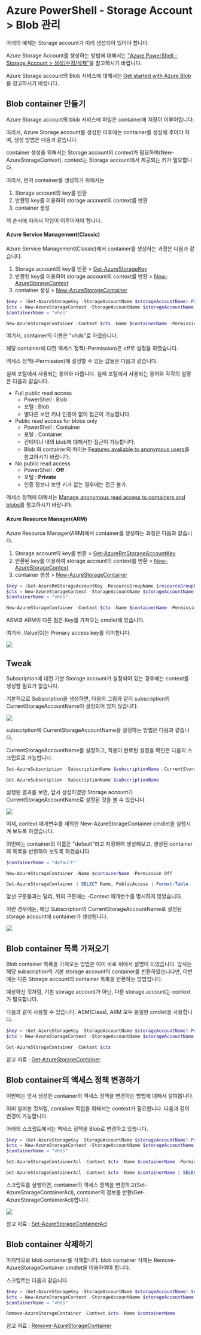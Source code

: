 # Azure PowerShell - Storage Account > Blob 관리

아래의 예제는 Storage account가 미리 생성되어 있어야 합니다.

Azure Storage Account를 생성하는 방법에 대해서는 ["Azure PowerShell - Storage Account > 생성/수정/삭제"](https://github.com/jiyongseong/AzureCommon/tree/master/powershell/azure/storage_account/storage_account_basic)을 참고하시기 바랍니다.

Azure Storage account의 Blob 서비스에 대해서는 [Get started with Azure Blob](https://azure.microsoft.com/en-us/documentation/articles/storage-dotnet-how-to-use-blobs/)를 참고하시기 바랍니다.

## Blob container 만들기 

Azure Storage account의 blob 서비스에 파일은 container에 저장이 이루어집니다.

따라서, Azure Storage account를 생성한 이후에는 container를 생성해 주어야 하며, 생성 방법은 다음과 같습니다.

container 생성을 위해서는 Storage account의 context가 필요하며(New-AzureStorageContext), context는 Storage account에서 제공되는 키가 필요합니다. 

따라서, 먼저 container를 생성하기 위해서는

1. Storage account의 key를 반환
2. 반환된 key를 이용하여 storage account의 context를 반환
3. container 생성

의 순서에 따라서 작업이 이루어져야 합니다.

#### Azure Service Management(Classic)

Azure Service Management(Classic)에서 container를 생성하는 과정은 다음과 같습니다.

1. Storage account의 key를 반환 > [Get-AzureStorageKey](https://msdn.microsoft.com/en-us/library/azure/dn495235.aspx)
2. 반환된 key를 이용하여 storage account의 context를 반환 > [New-AzureStorageContext](https://msdn.microsoft.com/en-us/library/mt603703.aspx)
3. container 생성 > [New-AzureStorageContainer](https://msdn.microsoft.com/en-us/library/mt619462.aspx)

```powershell
$key = (Get-AzureStorageKey -StorageAccountName $storageAccountName).Primary 
$ctx = New-AzureStorageContext -StorageAccountName $storageAccountName -StorageAccountKey $key
$containerName = "vhds"

New-AzureStorageContainer -Context $ctx -Name $containerName -Permission Off 
```

여기서, container의 이름은 "vhds"로 하였습니다.

해당 container에 대한 액세스 정책(-Permission)은 off로 설정을 하였습니다.

액세스 정책(-Permission)에 설정할 수 있는 값들은 다음과 같습니다. 

실제 포털에서 사용되는 용어와 다릅니다. 실제 포털에서 사용되는 용어와 각각의 설명은 다음과 같습니다.

* Full public read access
  * PowerShell : Blob
  * 포털 : Blob
  * 별다른 보안 키나 인증이 없이 접근이 가능합니다.
* Public read access for blobs only
  * PowerShell : Container
  * 포털 : Container
  * 컨테이너 내의 blob에 대해서만 접근이 가능합니다. 
  * Blob 와 container의 차이는 [Features available to anonymous users](https://azure.microsoft.com/en-us/documentation/articles/storage-manage-access-to-resources/#features-available-to-anonymous-users)를 참고하시기 바랍니다.
* No public read access
  * PowerShell : __Off__
  * 포털 : __Private__
  * 인증 정보나 보안 키가 없는 경우에는 접근 불가.

액세스 정책에 대해서는 [Manage anonymous read access to containers and blobs](https://azure.microsoft.com/en-us/documentation/articles/storage-manage-access-to-resources/)를 참고하시기 바랍니다.

#### Azure Resource Manager(ARM)

Azure Resource Manager(ARM)에서 container를 생성하는 과정은 다음과 같습니다.

1. Storage account의 key를 반환 > [Get-AzureRmStorageAccountKey](https://msdn.microsoft.com/en-us/library/mt607145.aspx)
2. 반환된 key를 이용하여 storage account의 context를 반환 > [New-AzureStorageContext](https://msdn.microsoft.com/en-us/library/mt603703.aspx)
3. container 생성 > [New-AzureStorageContainer](https://msdn.microsoft.com/en-us/library/mt619462.aspx)

```powershell
$key = (Get-AzureRmStorageAccountKey -ResourceGroupName $resourceGroupName -Name $storageAccountName).Value[0]
$ctx = New-AzureStorageContext -StorageAccountName $storageAccountName -StorageAccountKey $key
$containerName = "vhds"

New-AzureStorageContainer -Context $ctx -Name $containerName -Permission Off 
```

ASM과 ARM이 다른 점은 Key를 가져오는 cmdlet에 있습니다.

여기서 .Value[0]는 Primary access key를 의미합니다.

![](https://jyseongfileshare.blob.core.windows.net/images/storage_account-08.png)


## Tweak

Subscription에 대한 기본 Storage account가 설정되어 있는 경우에는 context를 생성할 필요가 없습니다.

기본적으로  Subscription을 생성하면, 다음의 그림과 같이 subscription의 CurrentStorageAccountName이 설정되어 있지 않습니다.

![](https://jyseongfileshare.blob.core.windows.net/images/storage_account-04.png)

subscription에 CurrentStorageAccountName을 설정하는 방법은 다음과 같습니다.

CurrentStorageAccountName를 설정하고, 적용이 완료된 설정을 확인은 다음의 스크립트로 가능합니다.

```powershell
Set-AzureSubscription -SubscriptionName $subscriptionName -CurrentStorageAccountName $storageAccountName 

Get-AzureSubscription -SubscriptionName $subscriptionName 
```

실행된 결과를 보면, 앞서 생성하였던 Storage account가 CurrentStorageAccountName로 설정된 것을 볼 수 있습니다.

![](https://jyseongfileshare.blob.core.windows.net/images/storage_account-05.png)


이제, context 매개변수를 제외한 New-AzureStorageContainer cmdlet을 실행시켜 보도록 하겠습니다.

이번에는 container의 이름은 "default"라고 지정하여 생성해보고, 생성된 container의 목록을 반환하여 보도록 하겠습니다.

```powershell
$containerName = "default"

New-AzureStorageContainer -Name $containerName -Permission Off 

Get-AzureStorageContainer | SELECT Name, PublicAccess | Format-Table
```

앞선 구문들과는 달리, 위의 구문에는 -Context 매개변수를 명시하지 않았습니다.

이런 경우에는, 해당 Subscription의 CurrentStorageAccountName로 설정된 storage account에 container가 생성됩니다.

![](https://jyseongfileshare.blob.core.windows.net/images/storage_account-06.png)

## Blob container 목록 가져오기

Blob container 목록을 가져오는 방법은 이미 바로 위에서 설명이 되었습니다. 앞서는 해당 subscription의 기본 storage account의 container를 반환하였습니다만, 이번에는 다른 Storage account의 container 목록을 반환하는 방법입니다.

예상하신 것처럼, 기본 storage account가 아닌, 다른 storage account는 context가 필요합니다.

다음과 같이 사용할 수 있습니다. ASM(Class), ARM 모두 동일한 cmdlet을 사용합니다.

```powershell
$key = (Get-AzureStorageKey -StorageAccountName $storageAccountName).Primary 
$ctx = New-AzureStorageContext -StorageAccountName $storageAccountName -StorageAccountKey $key

Get-AzureStorageContainer -Context $ctx 
```

참고 자료 : [Get-AzureStorageContainer](https://msdn.microsoft.com/en-us/library/mt603628.aspx)

## Blob container의 액세스 정책 변경하기

이번에는 앞서 생성한 container의 액세스 정책을 변경하는 방법에 대해서 살펴봅니다.

이미 살펴본 것처럼, container 작업을 위해서는 context가 필요합니다. 다음과 같이 변경이 가능합니다.

아래의 스크립트에서는 액세스 정책을 Blob로 변경하고 있습니다.

```powershell
$key = (Get-AzureStorageKey -StorageAccountName $storageAccountName).Primary 
$ctx = New-AzureStorageContext -StorageAccountName $storageAccountName -StorageAccountKey $key
$containerName = "vhds"

Set-AzureStorageContainerAcl -Context $ctx -Name $containerName -Permission Blob

Get-AzureStorageContainerAcl -Context $ctx -Name $containerName | SELECT Name, PublicAccess
```

스크립트를 실행하면, container의 액세스 정책을 변경하고(Set-AzureStorageContainerAcl), container의 정보를 반환(Get-AzureStorageContainerAcl)합니다.

![](https://jyseongfileshare.blob.core.windows.net/images/storage_account-07.png)

참고 자료 : [Set-AzureStorageContainerAcl](https://msdn.microsoft.com/en-us/library/mt603534.aspx)

## Blob container 삭제하기

마지막으로 blob container를 삭제합니다. blob container 삭제는 Remove-AzureStorageContainer cmdlet을 이용하여야 합니다.

스크립트는 다음과 같습니다.

```powershell
$key = (Get-AzureStorageKey -StorageAccountName $storageAccountName).Secondary 
$ctx = New-AzureStorageContext -StorageAccountName $storageAccountName -StorageAccountKey $key
$containerName = "vhds"

Remove-AzureStorageContainer -Context $ctx -Name $containerName
```

참고 자료 : [Remove-AzureStorageContainer](https://msdn.microsoft.com/en-us/library/dn806389.aspx)